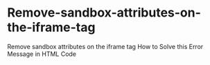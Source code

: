 # Remove-sandbox-attributes-on-the-iframe-tag
Remove sandbox attributes on the iframe tag How to Solve this Error Message in HTML Code
